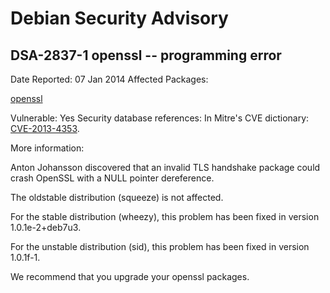 
Debian Security Advisory
========================


DSA-2837-1 openssl -- programming error
---------------------------------------



Date Reported:
07 Jan 2014
Affected Packages:

[openssl](https://packages.debian.org/src:openssl)

Vulnerable:
Yes
Security database references:
In Mitre's CVE dictionary: [CVE-2013-4353](https://security-tracker.debian.org/tracker/CVE-2013-4353).  

More information:

Anton Johansson discovered that an invalid TLS handshake package could
crash OpenSSL with a NULL pointer dereference.


The oldstable distribution (squeeze) is not affected.


For the stable distribution (wheezy), this problem has been fixed in
version 1.0.1e-2+deb7u3.


For the unstable distribution (sid), this problem has been fixed in
version 1.0.1f-1.


We recommend that you upgrade your openssl packages.





